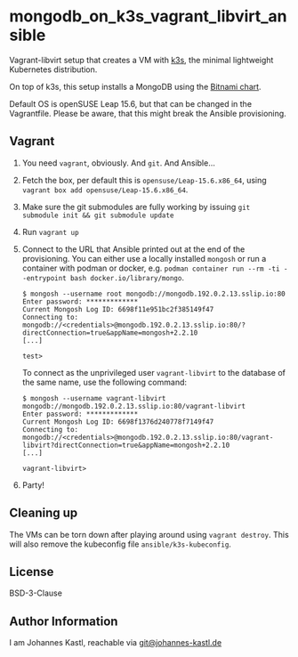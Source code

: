 # mongodb_on_k3s_vagrant_libvirt_ansible

Vagrant-libvirt setup that creates a VM with [k3s](https://k3s.io/), the minimal
lightweight Kubernetes distribution.

On top of k3s, this setup installs a MongoDB using the [Bitnami
chart](https://github.com/bitnami/charts/tree/main/bitnami/mongodb).

Default OS is openSUSE Leap 15.6, but that can be changed in the Vagrantfile.
Please be aware, that this might break the Ansible provisioning.

## Vagrant

1. You need `vagrant`, obviously. And `git`. And Ansible...
1. Fetch the box, per default this is `opensuse/Leap-15.6.x86_64`, using
   `vagrant box add opensuse/Leap-15.6.x86_64`.
1. Make sure the git submodules are fully working by issuing
   `git submodule init && git submodule update`
1. Run `vagrant up`
1. Connect to the URL that Ansible printed out at the end of the provisioning.
   You can either use a locally installed `mongosh` or run a container with
   podman or docker, e.g.
   `podman container run --rm -ti --entrypoint bash docker.io/library/mongo`.

   ```
   $ mongosh --username root mongodb://mongodb.192.0.2.13.sslip.io:80
   Enter password: *************
   Current Mongosh Log ID: 6698f11e951bc2f385149f47
   Connecting to:          mongodb://<credentials>@mongodb.192.0.2.13.sslip.io:80/?directConnection=true&appName=mongosh+2.2.10
   [...]

   test>
   ```

   To connect as the unprivileged user `vagrant-libvirt` to the database of the
   same name, use the following command:

   ```
   $ mongosh --username vagrant-libvirt mongodb://mongodb.192.0.2.13.sslip.io:80/vagrant-libvirt
   Enter password: *************
   Current Mongosh Log ID: 6698f1376d240778f7149f47
   Connecting to:          mongodb://<credentials>@mongodb.192.0.2.13.sslip.io:80/vagrant-libvirt?directConnection=true&appName=mongosh+2.2.10
   [...]

   vagrant-libvirt>
   ```

1. Party!

## Cleaning up

The VMs can be torn down after playing around using `vagrant destroy`. This will
also remove the kubeconfig file `ansible/k3s-kubeconfig`.

## License

BSD-3-Clause

## Author Information

I am Johannes Kastl, reachable via git@johannes-kastl.de
